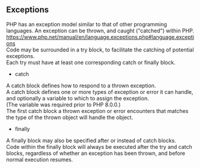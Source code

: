 ## Exceptions

PHP has an exception model similar to that of other programming languages. An exception can be thrown, and caught ("catched") within PHP.  
<https://www.php.net/manual/en/language.exceptions.php#language.exceptions>  
Code may be surrounded in a try block, to facilitate the catching of potential exceptions.  
Each try must have at least one corresponding catch or finally block.

- catch

A catch block defines how to respond to a thrown exception.  
A catch block defines one or more types of exception or error it can handle, and optionally a variable to which to assign the exception.  
(The variable was required prior to PHP 8.0.0.)  
The first catch block a thrown exception or error encounters that matches the type of the thrown object will handle the object.

- finally

A finally block may also be specified after or instead of catch blocks.  
Code within the finally block will always be executed after the try and catch blocks, regardless of whether an exception has been thrown, and before normal execution resumes.

